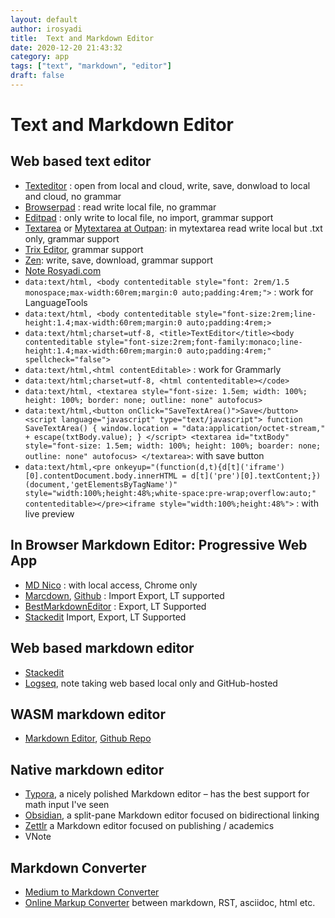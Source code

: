 ```yaml
---
layout: default
author: irosyadi
title:  Text and Markdown Editor
date: 2020-12-20 21:43:32
category: app
tags: ["text", "markdown", "editor"]
draft: false
---
```


# Text and Markdown Editor

## Web based text editor
- [Texteditor](https://texteditor.co/) : open from local and cloud, write, save, donwload to local and cloud, no grammar
- [Browserpad](https://browserpad.org/#) : read write local file, no grammar
- [Editpad](https://www.editpad.org/) : only write to local file, no import, grammar support
- [Textarea](https://textarea.online/) or [Mytextarea at Outpan](https://www.outpan.com/app/e7d5b37405/mytextarea): in mytextarea read write local but .txt only, grammar support
- [Trix Editor](https://trix-editor.org/), grammar support
- [Zen](https://zen.unit.ms/): write, save, download, grammar support
- [Note Rosyadi.com](http://file.rosyadi.com/note.html)
- `data:text/html, <body contenteditable style="font: 2rem/1.5 monospace;max-width:60rem;margin:0 auto;padding:4rem;">` : work for LanguageTools
- `data:text/html, <body contenteditable style="font-size:2rem;line-height:1.4;max-width:60rem;margin:0 auto;padding:4rem;>`
- `data:text/html;charset=utf-8, <title>TextEditor</title><body contenteditable style="font-size:2rem;font-family:monaco;line-height:1.4;max-width:60rem;margin:0 auto;padding:4rem;" spellcheck="false">`
- `data:text/html,<html contentEditable>` : work for Grammarly
- `data:text/html;charset=utf-8, <html contenteditable></code>`
- `data:text/html, <textarea style="font-size: 1.5em; width: 100%; height: 100%; border: none; outline: none" autofocus>`
- `data:text/html,<button onClick="SaveTextArea()">Save</button> <script language="javascript" type="text/javascript"> function SaveTextArea() { window.location = "data:application/octet-stream," + escape(txtBody.value); } </script> <textarea id="txtBody" style="font-size: 1.5em; width: 100%; height: 100%; boarder: none; outline: none" autofocus> </textarea>`: with save button
- `data:text/html,<pre onkeyup="(function(d,t){d[t]('iframe')[0].contentDocument.body.innerHTML = d[t]('pre')[0].textContent;})(document,'getElementsByTagName')" style="width:100%;height:48%;white-space:pre-wrap;overflow:auto;" contenteditable></pre><iframe style="width:100%;height:48%">` : with live preview

## In Browser Markdown Editor: Progressive Web App
- [MD Nico](https://md.nico.dev/) : with local access, Chrome only
- [Marcdown](https://liyasthomas.github.io/marcdown/), [Github](https://github.com/liyasthomas/marcdown) : Import Export, LT supported
- [BestMarkdownEditor](https://www.bestmarkdowneditor.com/) : Export, LT Supported
- [Stackedit](https://stackedit.io/app#) Import, Export, LT Supported

## Web based markdown editor
- [Stackedit](https://stackedit.io/)
- [Logseq](https://logseq.com/), note taking web based local only and GitHub-hosted

## WASM markdown editor
- [Markdown Editor](https://rsms.me/markdown-wasm/), [Github Repo](https://github.com/rsms/markdown-wasm)

## Native markdown editor
- [Typora](https://typora.io/), a nicely polished Markdown editor – has the best support for math input I've seen
- [Obsidian](https://obsidian.md/features), a split-pane Markdown editor focused on bidirectional linking
- [Zettlr](https://www.zettlr.com/) a Markdown editor focused on publishing / academics
- VNote

## Markdown Converter
- [Medium to Markdown Converter](https://medium-to-markdown.com/)
- [Online Markup Converter](https://markup.rocks/) between markdown, RST, asciidoc, html etc.